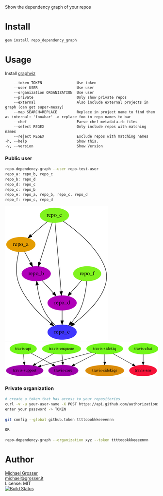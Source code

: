 Show the dependency graph of your repos

Install
=======

```Bash
gem install repo_dependency_graph
```

Usage
=====
Install [graphviz](http://www.graphviz.org/Download_macos.php)

<!-- update from ./bin/repo-dependency-graph -h -->
        --token TOKEN                Use token
        --user USER                  Use user
        --organization ORGANIZATION  Use user
        --private                    Only show private repos
        --external                   Also include external projects in graph (can get super-messy)
        --map SEARCH=REPLACE         Replace in project name to find them as internal: 'foo=bar' -> replace foo in repo names to bar
        --chef                       Parse chef metadata.rb files
        --select REGEX               Only include repos with matching names
        --reject REGEX               Exclude repos with matching names
    -h, --help                       Show this.
    -v, --version                    Show Version
<!-- end -->

### Public user

```Bash
repo-dependency-graph --user repo-test-user
repo_a: repo_b, repo_c
repo_b: repo_d
repo_d: repo_c
repo_c: repo_b
repo_e: repo_a, repo_b, repo_c, repo_d
repo_f: repo_c, repo_d
```
<!--
d = {
  "repo_a" => ["repo_b", "repo_c"],
  "repo_b" => ["repo_d"],
  "repo_d" => ["repo_c"],
  "repo_c" => ["repo_b"],
  "repo_e" => ["repo_a", "repo_b", "repo_c", "repo_d"],
  "repo_f" => ["repo_c", "repo_d"],
}
draw(d)
-->
![Simple](assets/simple.png?raw=true)
![Travis](assets/travis-internal.png?raw=true)

### Private organization

```Bash
# create a token that has access to your repositories
curl -v -u your-user-name -X POST https://api.github.com/authorizations --data '{"scopes":["repo"]}'
enter your password -> TOKEN

git config --global github.token ttttoookkkeeeennn

OR

repo-dependency-graph --organization xyz --token ttttoookkkeeeennn
```

Author
======
[Michael Grosser](http://grosser.it)<br/>
michael@grosser.it<br/>
License: MIT<br/>
[![Build Status](https://travis-ci.org/grosser/repo_dependency_graph.png)](https://travis-ci.org/grosser/repo_dependency_graph)
